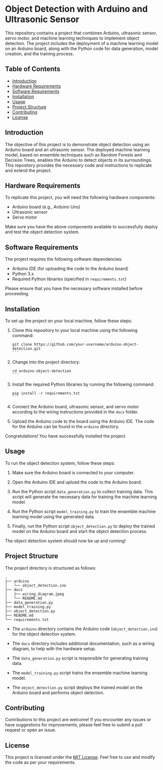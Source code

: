 # Object Detection with Arduino and Ultrasonic Sensor

This repository contains a project that combines Arduino, ultrasonic sensor, servo motor, and machine learning techniques to implement object detection. The project includes the deployment of a machine learning model on an Arduino board, along with the Python code for data generation, model creation, and the training process.

## Table of Contents

- [Introduction](#introduction)
- [Hardware Requirements](#hardware-requirements)
- [Software Requirements](#software-requirements)
- [Installation](#installation)
- [Usage](#usage)
- [Project Structure](#project-structure)
- [Contributing](#contributing)
- [License](#license)

## Introduction

The objective of this project is to demonstrate object detection using an Arduino board and an ultrasonic sensor. The deployed machine learning model, based on ensemble techniques such as Random Forests and Decision Trees, enables the Arduino to detect objects in its surroundings. This repository provides the necessary code and instructions to replicate and extend the project.

## Hardware Requirements

To replicate this project, you will need the following hardware components:

- Arduino board (e.g., Arduino Uno)
- Ultrasonic sensor
- Servo motor

Make sure you have the above components available to successfully deploy and test the object detection system.

## Software Requirements

The project requires the following software dependencies:

- Arduino IDE (for uploading the code to the Arduino board)
- Python 3.x
- Required Python libraries (specified in `requirements.txt`)

Please ensure that you have the necessary software installed before proceeding.

## Installation

To set up the project on your local machine, follow these steps:

1. Clone this repository to your local machine using the following command:
   ````
   git clone https://github.com/your-username/arduino-object-detection.git
   ```

2. Change into the project directory:
   ````
   cd arduino-object-detection
   ```

3. Install the required Python libraries by running the following command:
   ````
   pip install -r requirements.txt
   ```

4. Connect the Arduino board, ultrasonic sensor, and servo motor according to the wiring instructions provided in the `docs` folder.

5. Upload the Arduino code to the board using the Arduino IDE. The code for the Arduino can be found in the `arduino` directory.

Congratulations! You have successfully installed the project.

## Usage

To run the object detection system, follow these steps:

1. Make sure the Arduino board is connected to your computer.

2. Open the Arduino IDE and upload the code to the Arduino board.

3. Run the Python script `data_generation.py` to collect training data. This script will generate the necessary data for training the machine learning model.

4. Run the Python script `model_training.py` to train the ensemble machine learning model using the generated data.

5. Finally, run the Python script `object_detection.py` to deploy the trained model on the Arduino board and start the object detection process.

The object detection system should now be up and running!

## Project Structure

The project directory is structured as follows:

```
.
├── arduino
│   └── object_detection.ino
├── docs
│   ├── wiring_diagram.jpeg
│   └── README.md
├── data_generation.py
├── model_training.py
├── object_detection.py
├── README.md
└── requirements.txt
```

- The `arduino` directory contains the Arduino code (`object_detection.ino`) for the object detection system.

- The `docs` directory includes additional documentation, such as a wiring diagram, to help with the hardware setup.

- The `data_generation.py` script is responsible for generating training data.

- The `model_training.py` script trains the ensemble machine learning model.

- The `object_detection.py` script deploys the trained model on the Arduino board and performs object detection.

## Contributing

Contributions to this project are welcome! If you encounter any issues or have suggestions for improvements, please feel free to submit a pull request or open an issue.

## License

This project is licensed under the [MIT License](LICENSE). Feel free to use and modify the code as per your requirements.
